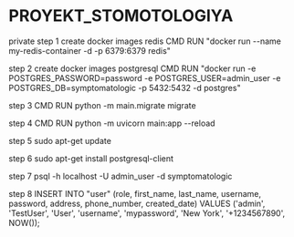 # PROYEKT_STOMOTOLOGIYA
private
step 1 create docker images redis CMD RUN "docker run --name my-redis-container -d -p 6379:6379 redis"

step 2 create docker images postgresql CMD RUN "docker run -e POSTGRES_PASSWORD=password -e POSTGRES_USER=admin_user -e POSTGRES_DB=symptomatologic -p 5432:5432 -d postgres"

step 3 CMD RUN python -m main.migrate migrate 

step 4 CMD RUN python -m uvicorn main:app --reload

step 5 sudo apt-get update

step 6 sudo apt-get install postgresql-client

step 7 psql -h localhost -U admin_user -d symptomatologic

step 8 INSERT INTO "user" (role, first_name, last_name, username, password, address, phone_number, created_date)
VALUES ('admin', 'TestUser', 'User', 'username', 'mypassword', 'New York', '+1234567890', NOW());
